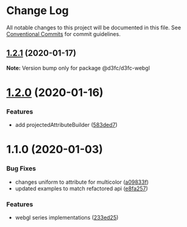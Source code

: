 # Change Log

All notable changes to this project will be documented in this file.
See [Conventional Commits](https://conventionalcommits.org) for commit guidelines.

## [1.2.1](https://github.com/d3fc/d3fc/compare/@d3fc/d3fc-webgl@1.2.0...@d3fc/d3fc-webgl@1.2.1) (2020-01-17)

**Note:** Version bump only for package @d3fc/d3fc-webgl





# [1.2.0](https://github.com/d3fc/d3fc/compare/@d3fc/d3fc-webgl@1.1.0...@d3fc/d3fc-webgl@1.2.0) (2020-01-16)


### Features

* add projectedAttributeBuilder ([583ded7](https://github.com/d3fc/d3fc/commit/583ded7))





# 1.1.0 (2020-01-03)


### Bug Fixes

* changes uniform to attribute for multicolor ([a09833f](https://github.com/d3fc/d3fc/commit/a09833f))
* updated examples to match refactored api ([e8fa257](https://github.com/d3fc/d3fc/commit/e8fa257))


### Features

* webgl series implementations ([233ed25](https://github.com/d3fc/d3fc/commit/233ed25))
